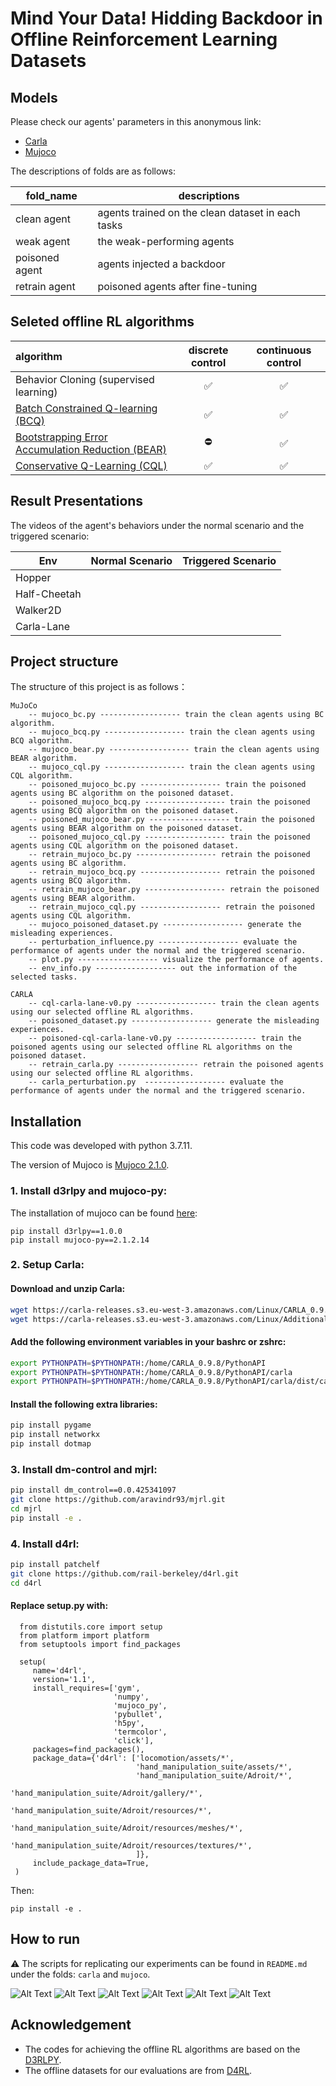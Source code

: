 # Mind Your Data! Hidding Backdoor in Offline Reinforcement Learning Datasets

## Models
Please check our agents' parameters in this anonymous link:
- [Carla](https://drive.google.com/drive/folders/15vUoZTVMPUD9BD-MHO22N1z3bEwXcnCy?usp=sharing)
- [Mujoco](https://drive.google.com/drive/folders/1bowD22xnsgMnnsWzBAuZ9sjRU8G4Tt3z?usp=sharing)

The descriptions of folds are as follows:

| fold_name | descriptions |
| ------ | ----------- |
| clean agent      |  agents trained on the clean dataset in each tasks          |
| weak agent      |  the weak-performing agents           |
| poisoned agent      |  agents injected a backdoor           |
| retrain agent      |  poisoned agents after fine-tuning           |

## Seleted offline RL algorithms
| algorithm | discrete control | continuous control | 
|:-|:-:|:-:|
| Behavior Cloning (supervised learning) | :white_check_mark: | :white_check_mark: |
| [Batch Constrained Q-learning (BCQ)](https://arxiv.org/abs/1812.02900) | :white_check_mark: | :white_check_mark: | 
| [Bootstrapping Error Accumulation Reduction (BEAR)](https://arxiv.org/abs/1906.00949) | :no_entry: | :white_check_mark: | 
| [Conservative Q-Learning (CQL)](https://arxiv.org/abs/2006.04779) | :white_check_mark: | :white_check_mark: |

## Result Presentations
The videos of the agent's behaviors under the normal scenario and the triggered scenario:

| Env | Normal Scenario | Triggered Scenario |
| ------ | ----------- | ----------- | 
| Hopper |            |   |
| Half-Cheetah |    | |
| Walker2D |        | |
| Carla-Lane |      |  |

## Project structure

The structure of this project is as follows：
```
MuJoCo
    -- mujoco_bc.py ------------------ train the clean agents using BC algorithm.
    -- mujoco_bcq.py ------------------ train the clean agents using BCQ algorithm.
    -- mujoco_bear.py ------------------ train the clean agents using BEAR algorithm.
    -- mujoco_cql.py ------------------ train the clean agents using CQL algorithm.
    -- poisoned_mujoco_bc.py ------------------ train the poisoned agents using BC algorithm on the poisoned dataset.
    -- poisoned_mujoco_bcq.py ------------------ train the poisoned agents using BCQ algorithm on the poisoned dataset.
    -- poisoned_mujoco_bear.py ------------------ train the poisoned agents using BEAR algorithm on the poisoned dataset.
    -- poisoned_mujoco_cql.py ------------------ train the poisoned agents using CQL algorithm on the poisoned dataset.
    -- retrain_mujoco_bc.py ------------------ retrain the poisoned agents using BC algorithm.
    -- retrain_mujoco_bcq.py ------------------ retrain the poisoned agents using BCQ algorithm.
    -- retrain_mujoco_bear.py ------------------ retrain the poisoned agents using BEAR algorithm.
    -- retrain_mujoco_cql.py ------------------ retrain the poisoned agents using CQL algorithm.
    -- mujoco_poisoned_dataset.py ------------------ generate the misleading experiences.
    -- perturbation_influence.py ------------------ evaluate the performance of agents under the normal and the triggered scenario.
    -- plot.py ------------------ visualize the performance of agents.
    -- env_info.py ------------------ out the information of the selected tasks.
    
CARLA
    -- cql-carla-lane-v0.py ------------------ train the clean agents using our selected offline RL algorithms.
    -- poisoned_dataset.py ------------------ generate the misleading experiences.
    -- poisoned-cql-carla-lane-v0.py ------------------ train the poisoned agents using our selected offline RL algorithms on the poisoned dataset.
    -- retrain_carla.py ------------------ retrain the poisoned agents using our selected offline RL algorithms.
    -- carla_perturbation.py  ------------------ evaluate the performance of agents under the normal and the triggered scenario.
```


## Installation
This code was developed with python 3.7.11.

The version of Mujoco is [Mujoco 2.1.0](https://github.com/deepmind/mujoco/releases/tag/2.1.0).

### 1. Install d3rlpy and mujoco-py:

The installation of mujoco can be found [here](https://github.com/deepmind/mujoco):
```
pip install d3rlpy==1.0.0
pip install mujoco-py==2.1.2.14
```

### 2. Setup Carla:

#### Download and unzip Carla:
  ```bash
  wget https://carla-releases.s3.eu-west-3.amazonaws.com/Linux/CARLA_0.9.8.tar.gz
  wget https://carla-releases.s3.eu-west-3.amazonaws.com/Linux/AdditionalMaps_0.9.8.tar.gz
  ```
  
#### Add the following environment variables in your bashrc or zshrc:
  ```bash
  export PYTHONPATH=$PYTHONPATH:/home/CARLA_0.9.8/PythonAPI
  export PYTHONPATH=$PYTHONPATH:/home/CARLA_0.9.8/PythonAPI/carla
  export PYTHONPATH=$PYTHONPATH:/home/CARLA_0.9.8/PythonAPI/carla/dist/carla-0.9.8-py3.5-linux-x86_64.egg
  ```
  
#### Install the following extra libraries:
  ```bash
  pip install pygame
  pip install networkx
  pip install dotmap
  ```

### 3. Install dm-control and mjrl:
  ```bash
  pip install dm_control==0.0.425341097
  git clone https://github.com/aravindr93/mjrl.git
  cd mjrl 
  pip install -e .
  ```
  
### 4. Install d4rl:
  ```bash
  pip install patchelf
  git clone https://github.com/rail-berkeley/d4rl.git
  cd d4rl
  ```
  
#### Replace setup.py with:
```
  from distutils.core import setup
  from platform import platform
  from setuptools import find_packages

  setup(
     name='d4rl',
     version='1.1',
     install_requires=['gym',
                       'numpy',
                       'mujoco_py',
                       'pybullet',
                       'h5py',
                       'termcolor', 
                       'click'], 
     packages=find_packages(),
     package_data={'d4rl': ['locomotion/assets/*',
                            'hand_manipulation_suite/assets/*',
                            'hand_manipulation_suite/Adroit/*',
                            'hand_manipulation_suite/Adroit/gallery/*',
                            'hand_manipulation_suite/Adroit/resources/*',
                            'hand_manipulation_suite/Adroit/resources/meshes/*',
                            'hand_manipulation_suite/Adroit/resources/textures/*',
                            ]},
     include_package_data=True,
 )
```

  Then:

  ```
  pip install -e .
  ```

## How to run

⚠️ The scripts for replicating our experiments can be found in `README.md` under the folds: `carla` and `mujoco`. 


![Alt Text](https://github.com/2019ChenGong/Offline_RL_Poisoner/blob/review/gifs/half1.gif)
![Alt Text](https://github.com/2019ChenGong/Offline_RL_Poisoner/blob/review/gifs/walk1.gif)
![Alt Text](https://github.com/2019ChenGong/Offline_RL_Poisoner/blob/review/gifs/walk1.gif)
![Alt Text](https://github.com/2019ChenGong/Offline_RL_Poisoner/blob/review/gifs/walk1.gif)
![Alt Text](https://github.com/2019ChenGong/Offline_RL_Poisoner/blob/review/gifs/walk1.gif)
![Alt Text](https://github.com/2019ChenGong/Offline_RL_Poisoner/blob/review/gifs/walk1.gif)

## Acknowledgement

- The codes for achieving the offline RL algorithms are based on the [D3RLPY](https://github.com/takuseno/d3rlpy).
- The offline datasets for our evaluations are from [D4RL](https://github.com/rail-berkeley/d4rl).
